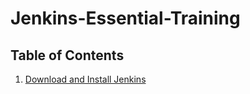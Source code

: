 # Jenkins-Essential-Training
 
## Table of Contents
1. [Download and Install Jenkins](https://github.com/vprabhu1771/Jenkins-Essential-Training/tree/main/1%20-%20Download%20and%20Install%20Jenkins)